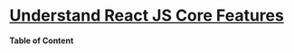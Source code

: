 # [Understand React JS Core Features](youtube.com/playlist?list=PL_XxuZqN0xVBANld2gDEE6_0G886zavUs)

__Table of Content__